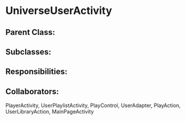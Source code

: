 # UniverseUserActivity

## Parent Class:


## Subclasses:


## Responsibilities:


## Collaborators:
PlayerActivity, UserPlaylistActivity, PlayControl, UserAdapter, PlayAction, UserLibraryAction, MainPageActivity

